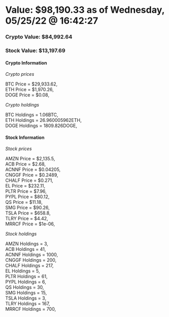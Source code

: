 # Value: $98,190.33 as of Wednesday, 05/25/22 @ 16:42:27 

### Crypto Value: $84,992.64

### Stock Value: $13,197.69

#### Crypto Information 
*Crypto prices* 

BTC Price = $29,933.62,  
ETH Price = $1,970.26,  
DOGE Price = $0.08,  


*Crypto holdings* 

BTC Holdings = 1.06BTC,  
ETH Holdings = 26.960005962ETH,  
DOGE Holdings = 1809.826DOGE,  


#### Stock Information 

*Stock prices* 

AMZN Price = $2,135.5,  
ACB Price = $2.68,  
ACNNF Price = $0.04205,  
CNGGF Price = $0.2489,  
CHALF Price = $0.271,  
EL Price = $232.11,  
PLTR Price = $7.96,  
PYPL Price = $80.12,  
QS Price = $11.18,  
SMG Price = $90.26,  
TSLA Price = $658.8,  
TLRY Price = $4.42,  
MRRCF Price = $1e-06,  


*Stock holdings* 

AMZN Holdings = 3,  
ACB Holdings = 41,  
ACNNF Holdings = 1000,  
CNGGF Holdings = 200,  
CHALF Holdings = 217,  
EL Holdings = 5,  
PLTR Holdings = 61,  
PYPL Holdings = 6,  
QS Holdings = 30,  
SMG Holdings = 15,  
TSLA Holdings = 3,  
TLRY Holdings = 167,  
MRRCF Holdings = 700,  


